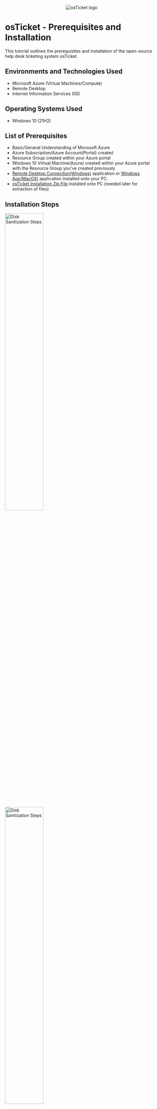 <p align="center">
<img src="https://i.imgur.com/Clzj7Xs.png" alt="osTicket logo"/>
</p>

<h1>osTicket - Prerequisites and Installation</h1>
This tutorial outlines the prerequisites and installation of the open-source help desk ticketing system osTicket.<br />

<h2>Environments and Technologies Used</h2>

- Microsoft Azure (Virtual Machines/Compute)
- Remote Desktop
- Internet Information Services (IIS)

<h2>Operating Systems Used </h2>

- Windows 10</b> (21H2)

<h2>List of Prerequisites</h2>

- Basic/General Understanding of Microsoft Azure
- Azure Subscription/Azure Account(Portal) created
- Resource Group created within your Azure portal
- Windows 10 Virtual Machine(Azure) created within your Azure portal with the Resource Group you've created previously
- <a href= "https://remote-desktop-connection.en.softonic.com/">Remote Desktop Connection(Windows)</a> application or <a href="https://apps.apple.com/us/app/windows-app/id1295203466?mt=12">Windows App(MacOS)</a> application installed onto your PC.
- <a href="https://drive.google.com/uc?export=download&id=1b3RBkXTLNGXbibeMuAynkfzdBC1NnqaD">osTicket Installation Zip File</a> installed onto PC (needed later for extraction of files)


<h2>Installation Steps</h2>

<p>
<img src="https://i.imgur.com/jZQWfUC.png" height="50%" width="50%" alt="Disk Sanitization Steps"/>
<img src="https://i.imgur.com/JzPEKNQ.png" height="50%" width="50%" alt="Disk Sanitization Steps"/>
</p>
<p>
<ol>
            <li>If using <strong>Windows</strong>, open <strong>Remote Desktop Connection</strong>.</li>
            <li>If using <strong>macOS</strong>, open the <strong>Windows Remote Desktop app</strong>.</li>
            <li>Enter the <strong>IP address</strong> of your virtual machine.</li>
            <li>Enter the <strong>username</strong> associated with the virtual machine.</li>
            <li>Enter the <strong>password</strong> for the virtual machine.</li>
            <li>If you need connection details, locate them in the <strong>Azure Portal</strong> under the <strong>Virtual Machine</strong> section.</li>
        </ol>
</p>
<br />

<p>
<img src="https://i.imgur.com/Cz95LZp.png" height="80%" width="80%" alt="Disk Sanitization Steps"/>
</p>
<p>
             <h3>osTicket Installation File Transfer and Extraction</h3>
<ol>
            <li>Log in to your virtual machine (VM) successfully.</li>
            <li>Copy and paste the link to the <strong>osTicket Installation Zip Folder</strong> onto your VM.</li>
            <li>Download the folder but do not extract or unzip it.</li>
            <li>Open <strong>File Explorer</strong> and locate the downloaded <strong>osTicket Installation Zip Folder</strong>.</li>
            <li>Drag or move the downloaded folder from <strong>File Explorer</strong> to the <strong>desktop</strong> for easy access.</li>
            <li>Right-click the zipped folder and select <strong>"Extract All"</strong> to unzip the files.</li>
            <li>Once the extraction is complete, a new <strong>unzipped folder</strong> should appear on the desktop.</li>
        </ol>
</p>
<br />

<p>
<img src="https://i.imgur.com/SQV1HJQ.png" height="80%" width="80%" alt="Disk Sanitization Steps"/>
</p>
<p>         
             <h3>Enable CGI for IIS on a Virtual Machine</h3>
<ol>
            <li>Open a web browser and enter <strong>127.0.0.1</strong> in the address bar.</li>
            <li>Confirm that an error page appears, indicating that CGI is not yet enabled.</li>
            <li>Open the <strong>Control Panel</strong> on the virtual machine.</li>
            <li>Click on <strong>Programs</strong>, then select <strong>Programs and Features</strong>.</li>
            <li>Within <strong>Programs and Features</strong>, click <strong>Turn Windows features on or off</strong>.</li>
            <li>In the <strong>Windows Features</strong> window, locate <strong>Internet Information Services (IIS)</strong> and check the box to enable it.</li>
            <li>Expand the <strong>Internet Information Services</strong> folder.</li>
            <li>Expand the <strong>World Wide Web Services</strong> folder.</li>
            <li>Expand the <strong>Application Development Features</strong> folder.</li>
            <li>Check the box next to <strong>CGI</strong> to enable it.</li>
            <li>Click <strong>OK</strong> to apply the changes.</li>
            <li>Once the changes have been applied, reopen the web browser.</li>
            <li>Enter <strong>127.0.0.1</strong> in the address bar again.</li>
            <li>Confirm that the IIS (Internet Information Services) page now displays, indicating that CGI has been successfully enabled.</li>
        </ol>
</p>
<br />

<p>
<img src="https://i.imgur.com/W7cAAAH.png" height="80%" width="80%" alt="Disk Sanitization Steps"/>
</p>
<p>
            <h3>Locate and Install Required Components</h3>
        <ol>
            <li>Navigate to the unzipped <strong>osTicket Installation File</strong> folder on your desktop.</li>
            <li>Open the folder and locate the executable file named <strong>"PHPManagerForIIS"</strong>.</li>
            <li>Double-click the file and follow the installation instructions.</li>
            <li>In the same folder, find the <strong>Windows Installer package</strong> named <strong>"rewrite_amd64"</strong>.</li>
            <li>Install the package by double-clicking the file and following the installation steps.</li>
            <li>Open <strong>File Explorer</strong> and navigate to the <strong>C:\ drive</strong>.</li>
            <li>Create a new folder and name it <strong>"PHP"</strong>.</li>
            <li>Within the <strong>osTicket Installation File</strong> folder, locate the directory named <strong>"php-7.3.8-nts-Win32-VC15-x86"</strong>.</li>
            <li>Right-click the folder and select <strong>"Extract All"</strong>.</li>
            <li>Click <strong>"Browse"</strong> and navigate to the <strong>C:\ drive</strong>.</li>
            <li>Select the newly created <strong>PHP</strong> folder and click <strong>"Select Folder"</strong>.</li>
            <li>Click <strong>"Extract"</strong> to complete the process.</li>
        </ol>
</p>
<br />

<p>
<img src="https://i.imgur.com/Ys3z4vn.png" height="80%" width="80%" alt="Disk Sanitization Steps"/>
</p>
<p>
             <h3>Installation and Configuration Guide</h3>
<ol>
            <li>Install the application file <strong>"VC_redist.x86"</strong>.</li>
            <li>Install <strong>"mysql-5.5.62-win32"</strong>.</li>
            <li>During installation, select <strong>"Typical"</strong> as the setup type.</li>
            <li>After installation, launch the MySQL application.</li>
            <li>When prompted, select <strong>"Server Instance Configuration"</strong>.</li>
            <li>Choose <strong>"Standard Configuration"</strong>.</li>
            <li>Set up a <strong>username and password</strong> (ensure you remember these credentials).</li>
            <li>Complete the installation by following the remaining prompts.</li>
            <li>Open <strong>Internet Information Services (IIS) Manager</strong> as an administrator from the Start menu.</li>
            <li>Locate and open <strong>"PHP Manager"</strong>.</li>
            <li>Click <strong>"Register a new PHP version"</strong>.</li>
            <li>In the file explorer window, navigate to <strong>C:\PHP</strong> and select the application file <strong>"php-cgi.exe"</strong>.</li>
            <li>Return to the <strong>IIS Manager</strong> home page.</li>
            <li>Under the <strong>Actions</strong> panel, click <strong>"Restart"</strong> to apply the changes.</li>
        </ol>
</p>
<br />

<p>
<img src="https://i.imgur.com/nqzMj67.png" height="80%" width="80%" alt="Disk Sanitization Steps"/>
</p>
<p>
            <h3>osTicket Installation Guide</h3>
<ol>
            <li>Navigate to the <strong>osTicket-Installation-Files</strong> folder.</li>
            <li>Locate the compressed (zipped) folder named <strong>"osTicket-v1.15.8"</strong>.</li>
            <li>Extract all files from the zipped folder.</li>
            <li>Once extraction is complete, an unzipped folder named <strong>"osTicket-v1.15.8"</strong> should appear.</li>
            <li>Open the <strong>"osTicket-v1.15.8"</strong> folder and locate the <strong>"upload"</strong> folder.</li>
            <li>Copy the <strong>"upload"</strong> folder to <strong>C:\inetpub\wwwroot</strong>.</li>
            <li>Rename the copied <strong>"upload"</strong> folder to <strong>"osTicket"</strong>.</li>
            <li>Restart the <strong>IIS Manager</strong> server.</li>
            <li>In <strong>IIS Manager</strong>, locate the <strong>"Connections"</strong> panel on the left.</li>
            <li>Expand <strong>"Sites"</strong>, then expand <strong>"Default Web Site"</strong>.</li>
            <li>Select <strong>"osTicket"</strong>.</li>
            <li>On the right panel, click <strong>"Browse *:80 (http)"</strong>.</li>
            <li>The <strong>osTicket installer page</strong> should now open in a web browser.</li>
            <li>The page should display the message: <em>"Thank you for choosing osTicket."</em></li>
        </ol>
</p>
<br />

<p>
<img src="https://i.imgur.com/zaCGLkJ.png" height="80%" width="80%" alt="Disk Sanitization Steps"/>
</p>
<p>
           <h3>osTicket Configuration Guide</h3> 
<ol>
            <li>Open <strong>IIS Manager</strong> and return to the <strong>Home</strong> screen.</li>
            <li>In the left panel, double-click <strong>osTicket</strong> to open its settings.</li>
            <li>Locate and open <strong>PHP Manager</strong>.</li>
            <li>Under <strong>PHP Manager</strong>, find <strong>PHP Extensions</strong> and select <strong>"Enable and disable an extension"</strong>.</li>
            <li>Enable the following PHP extensions:</li>
            <li><strong>php_imap.dll</strong></li>
            <li><strong>php_intl.dll</strong></li>
            <li><strong>php_opcache.dll</strong></li>
            <li>Refresh the <strong>osTicket installer page</strong> to apply the changes.</li>
            <li>Navigate to the following file path: <strong>C:\inetpub\wwwroot\osTicket\include\ost-sampleconfig.php</strong>.</li>
            <li>Rename <strong>ost-sampleconfig.php</strong> to <strong>ost-config.php</strong>.</li>
            <li>Right-click the <strong>ost-config.php</strong> file and select <strong>Properties</strong>.</li>
            <li>Go to the <strong>Security</strong> tab and click <strong>Advanced</strong>.</li>
            <li>Click <strong>Disable Inheritance</strong>, then select <strong>"Remove all inherited permissions from this object"</strong>.</li>
            <li>Click <strong>Add</strong>, then select <strong>"Select a principal"</strong> in the top left corner.</li>
            <li>Enter a user or object name and select <strong>Full Control</strong> to grant full permissions to the osTicket configuration file.</li>
            <li>Click <strong>OK</strong>, then click <strong>Apply</strong> to finalize the changes.</li>
        </ol>
</p>
<br />

<p>
<img src="https://i.imgur.com/53GE1kz.png" height="80%" width="80%" alt="Disk Sanitization Steps"/>
</p>
<p>
             <h3>osTicket Installation and Database Setup</h3>
<ol>
            <li>Open the osTicket Installer in your browser and click <strong>Continue</strong>.</li>
            <li>Fill in the system settings for your online helpdesk.</li>
            <li>Before clicking <strong>Install Now</strong>, return to the osTicket Installation Files folder and install <strong>HeidiSQL</strong>.</li>
            <li>After installation, HeidiSQL will launch automatically; click <strong>New</strong>.</li>
            <li>Enter the same password you used earlier when setting up the SQL server.</li>
            <li>Create a new database named <strong>osTicket</strong>.</li>
            <li>Return to the browser, complete the database settings, and click <strong>Install Now</strong>.</li>
            <li>Congratulations! You have successfully completed the osTicket setup.</li>
        </ol>
</p>
<br />

